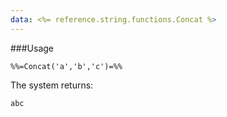 ```yaml
---
data: <%= reference.string.functions.Concat %>
---
```

###Usage
```
%%=Concat('a','b','c')=%%
```
The system returns:
```
abc
```